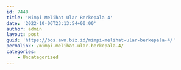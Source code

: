 ```yaml
---
id: 7448
title: 'Mimpi Melihat Ular Berkepala 4'
date: '2022-10-06T23:13:54+00:00'
author: admin
layout: post
guid: 'https://bos.awn.biz.id/mimpi-melihat-ular-berkepala-4/'
permalink: /mimpi-melihat-ular-berkepala-4/
categories:
    - Uncategorized
---
```


